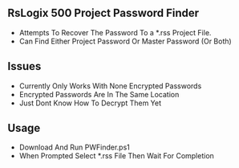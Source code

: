 ## RsLogix 500 Project Password Finder

* Attempts To Recover The Password To a *.rss Project File.
* Can Find Either Project Password Or Master Password (Or Both)

## Issues
* Currently Only Works With None Encrypted Passwords
* Encrypted Passwords Are In The Same Location
* Just Dont Know How To Decrypt Them Yet

## Usage

* Download And Run PWFinder.ps1
* When Prompted Select *.rss File Then Wait For Completion
